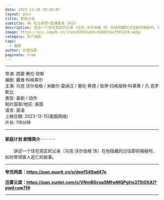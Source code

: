 ```yaml
---
date: 2023-12-20 19:28:07
layout: post
title: 家庭计划
subtitle: 4K 杜比视界+普通版本 2023
description: 讲述一个住在郊区的父亲（马克·沃尔伯格 饰）在他隐藏的过往即将揭秘时、如何带领家人逃亡的故事。...
image: https://pic.imgdb.cn/item/65842ab2c458853aef981478.webp
category: 热门电影
tags:
  - 喜剧
author: 对酒当歌
paginate: true
---
```


---

导演: 西蒙·赛伦·琼斯  
编剧: 戴维·科格索尔  
主演: 马克·沃尔伯格 / 米歇尔·莫纳汉 / 塞伦·希德 / 佐伊·玛格丽特·科莱蒂 / 凡·克罗斯比  
类型: 喜剧 / 动作  
制片国家/地区: 美国  
语言: 英语  
上映日期: 2023-12-15(美国网络)  
片长: 118分钟  

---

#### 家庭计划 剧情简介 · · · · · ·

　　讲述一个住在郊区的父亲（马克·沃尔伯格 饰）在他隐藏的过往即将揭秘时、如何带领家人逃亡的故事。

---

**夸克网盘：<https://pan.quark.cn/s/deef549ad47e>**

**迅雷云盘：<https://pan.xunlei.com/s/VNmB6vsqSMfwMQPgfm375t0XA1?pwd=uw7f#>**

---
